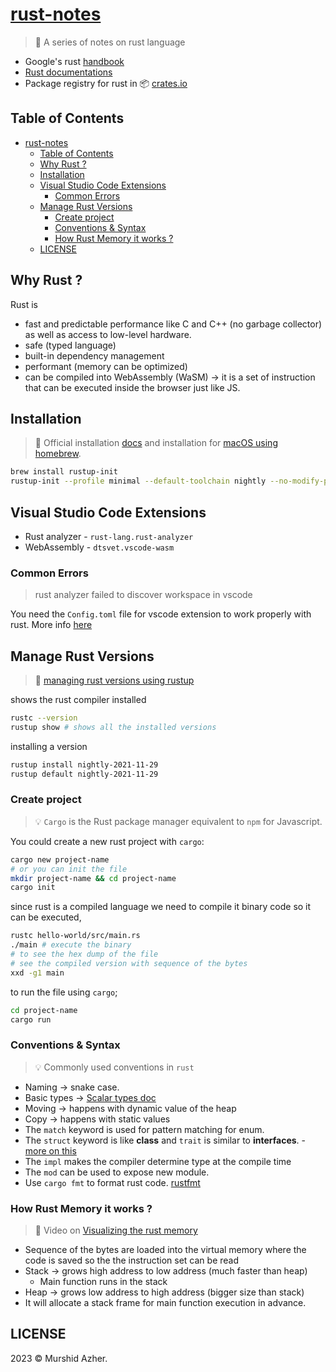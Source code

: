 # [rust-notes](https://github.com/murshidazher/rust-notes)

> 🦀 A series of notes on rust language

- Google's rust [handbook](https://google.github.io/comprehensive-rust/)
- [Rust documentations](https://doc.rust-lang.org/book/ch01-01-installation.html)
- Package registry for rust in 📦 [crates.io](https://crates.io/)

## Table of Contents

- [rust-notes](#rust-notes)
  - [Table of Contents](#table-of-contents)
  - [Why Rust ?](#why-rust-)
  - [Installation](#installation)
  - [Visual Studio Code Extensions](#visual-studio-code-extensions)
    - [Common Errors](#common-errors)
  - [Manage Rust Versions](#manage-rust-versions)
    - [Create project](#create-project)
    - [Conventions \& Syntax](#conventions--syntax)
    - [How Rust Memory it works ?](#how-rust-memory-it-works-)
  - [LICENSE](#license)

## Why Rust ?

Rust is

- fast and predictable performance like C and C++ (no garbage collector) as well as access to low-level hardware.
- safe (typed language)
- built-in dependency management
- performant (memory can be optimized)
- can be compiled into WebAssembly (WaSM) -> it is a set of instruction that can be executed inside the browser just like JS.

## Installation

> 📖 Official installation [docs](https://doc.rust-lang.org/book/ch01-01-installation.html) and installation for [macOS using homebrew](https://sourabhbajaj.com/mac-setup/Rust/).

```sh
brew install rustup-init
rustup-init --profile minimal --default-toolchain nightly --no-modify-path
```

## Visual Studio Code Extensions

- Rust analyzer - `rust-lang.rust-analyzer`
- WebAssembly - `dtsvet.vscode-wasm`

### Common Errors

> rust analyzer failed to discover workspace in vscode

You need the `Config.toml` file for vscode extension to work properly with rust. More info [here](https://stackoverflow.com/a/72066369)

## Manage Rust Versions

> 📖 [managing rust versions using rustup](https://doc.bccnsoft.com/docs/rust-1.36.0-docs-html/edition-guide/rust-2018/rustup-for-managing-rust-versions.html)

shows the rust compiler installed

```sh
rustc --version
rustup show # shows all the installed versions
```

installing a version

```sh
rustup install nightly-2021-11-29
rustup default nightly-2021-11-29
```

### Create project

> 💡 `Cargo` is the Rust package manager equivalent to `npm` for Javascript.

You could create a new rust project with `cargo`:

```sh
cargo new project-name
# or you can init the file
mkdir project-name && cd project-name
cargo init
```

since rust is a compiled language we need to compile it binary code so it can be executed,

```sh
rustc hello-world/src/main.rs
./main # execute the binary
# to see the hex dump of the file
# see the compiled version with sequence of the bytes
xxd -g1 main
```

to run the file using `cargo`;

```sh
cd project-name
cargo run
```

### Conventions & Syntax

> 💡 Commonly used conventions in `rust`

- Naming -> snake case.
- Basic types -> [Scalar types doc](https://google.github.io/comprehensive-rust/basic-syntax/scalar-types.html)
- Moving -> happens with dynamic value of the heap
- Copy -> happens with static values
- The `match` keyword is used for pattern matching for enum.
- The `struct` keyword is like **class** and `trait` is similar to **interfaces**. - [more on this](https://betterprogramming.pub/rust-basics-structs-methods-and-traits-bb4839cd57bd)
- The `impl` makes the compiler determine type at the compile time
- The `mod` can be used to expose new module.
- Use `cargo fmt` to format rust code. [rustfmt](https://github.com/rust-lang/rustfmt)

### How Rust Memory it works ?

> 🎥 Video on [Visualizing the rust memory](https://www.youtube.com/watch?v=rDoqT-a6UFg&t=581s)

- Sequence of the bytes are loaded into the virtual memory where the code is saved so the the instruction set can be read
- Stack -> grows high address to low address (much faster than heap)
  - Main function runs in the stack
- Heap -> grows low address to high address (bigger size than stack)
- It will allocate a stack frame for main function execution in advance.

## LICENSE

2023 &copy; Murshid Azher.
